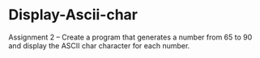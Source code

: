 # Display-Ascii-char
Assignment 2 – Create a program that generates a number from 65 to 90 and display the ASCII char character for each number.
